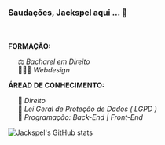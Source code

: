 ### Saudações, Jackspel aqui  ...  👋

<br><br>
<b>FORMAÇÃO: </b> <br>

&nbsp;&nbsp;&nbsp;&nbsp; ⚖️ <i> Bacharel em Direito </i> <br>
&nbsp;&nbsp;&nbsp;&nbsp; 🧑🏽‍💻 <i> Webdesign </i> <br>

<b>ÁREAD DE CONHECIMENTO: </b> <br>

&nbsp;&nbsp;&nbsp;&nbsp; 🔴 <i> Direito </i> <br>
&nbsp;&nbsp;&nbsp;&nbsp; 🔴 <i> Lei Geral de Proteção de Dados ( LGPD ) </i> <br>
&nbsp;&nbsp;&nbsp;&nbsp; 🔴 <i> Programação: Back-End | Front-End </i> <br>

![Jackspel's GitHub stats](https://github-readme-stats.vercel.app/api?username=jackspel&show_icons=true&theme=dark)

<br>


